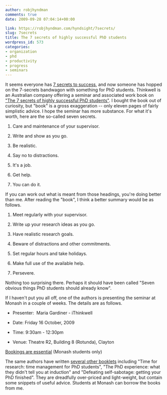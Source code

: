 ```yaml
---
author: robjhyndman
comments: true
date: 2009-09-28 07:04:14+00:00

link: https://robjhyndman.com/hyndsight/7secrets/
slug: 7secrets
title: The 7 secrets of highly successful PhD students
wordpress_id: 573
categories:
- organization
- phd
- productivity
- progress
- seminars
---
```


It seems everyone has [7 secrets to success](http://www.google.com/search?q=seven+secrets+of+highly), and now someone has hopped on the 7-secrets bandwagon with something for PhD students. Thinkwell is an Australian company offering a seminar and associated work book on ["The 7 secrets of highly successful PhD students"](http://www.ithinkwell.com.au/bookshop/the-seven-secrets). I bought the book out of curiosity, but "book" is a gross exaggeration -- only eleven pages of fairly simplistic advice. I hope the seminar has more substance. For what it's worth, here are the so-called seven secrets.




  1. Care and maintenance of your supervisor.


  2. Write and show as you go.


  3. Be realistic.


  4. Say no to distractions.


  5. It's a job.


  6. Get help.


  7. You can do it.


If you can work out what is meant from those headings, you're doing better than me. After reading the "book", I think a better summary would be as follows.


  1. Meet regularly with your supervisor.


  2. Write up your research ideas as you go.


  3. Have realistic research goals.


  4. Beware of distractions and other commitments.


  5. Set regular hours and take holidays.


  6. Make full use of the available help.


  7. Persevere.


Nothing too surprising there. Perhaps it should have been called "Seven obvious things PhD students should already know".

If I haven't put you all off, one of the authors is presenting the seminar at Monash in a couple of weeks. The details are as follows.


  * Presenter:  Maria Gardiner - iThinkwell


  * Date: Friday 16 October, 2009


  * Time: 9:30am - 12:30pm


  * Venue: Theatre R2, Building 8 (Rotunda), Clayton


[Bookings are essential](https://my.monash.edu.au/news-and-events/bookings/research/view/12988/) (Monash students only)

The same authors have written [several other booklets](http://www.ithinkwell.com.au/shop) including "Time for research: time management for PhD students", "The PhD experience: what they didn't tell you at induction" and "Defeating self-sabotage: getting your PhD finished". They are dreadfully over-priced and light-weight, but contain some snippets of useful advice. Students at Monash can borrow the books from me.
